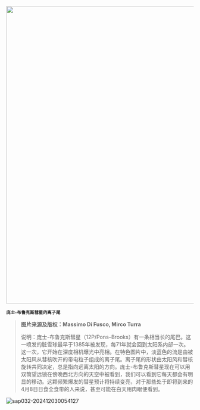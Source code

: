 <img src="https://www.bjp.org.cn/upload/image/2024/03/26/1711430467917070159.jpg" width="800" />  

<small>**庞士-布鲁克斯彗星的离子尾**</small>  

> **图片来源及版权：Massimo Di Fusco, Mirco Turra**
>
> 说明：庞士-布鲁克斯彗星（12P/Pons–Brooks）有一条相当长的尾巴。这一喷发的脏雪球最早于1385年被发现，每71年就会回到太阳系内部一次。这一次，它开始在深度相机曝光中亮相。在特色图片中，淡蓝色的流是由被太阳风从彗核吹开的带电粒子组成的离子尾。离子尾的形状由太阳风和彗核旋转共同决定，总是指向远离太阳的方向。庞士-布鲁克斯彗星现在可以用双筒望远镜在傍晚西北方向的天空中被看到，我们可以看到它每天都会有明显的移动。这颗频繁爆发的彗星预计将持续变亮，对于那些处于即将到来的4月8日日食全食带的人来说，甚至可能在白天用肉眼便看到。



![sap032-202412030054127](https://aea62e6.webp.li/2024/12/sap032-202412030054127.png)

